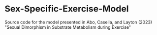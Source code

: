 # Sex-Specific-Exercise-Model
Source code for the model presented in Abo, Casella, and Layton (2023) "Sexual Dimorphism in Substrate Metabolism during Exercise"
